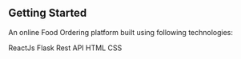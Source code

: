 ## Getting Started

An online Food Ordering platform built using following technologies:

ReactJs
Flask
Rest API
HTML
CSS
